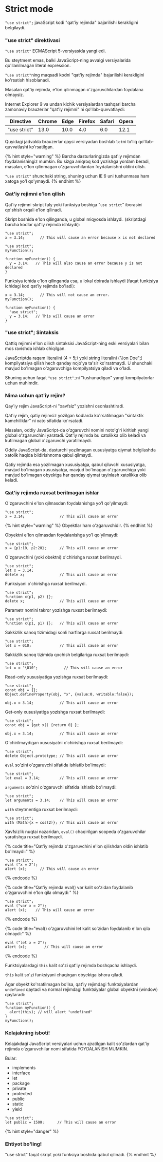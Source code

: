 # Strict mode

`"use strict";` javaScript kodi "qat'iy rejimda" bajarilishi kerakligini belgilaydi.

### "use strict" direktivasi

`"use strict"` ECMAScript 5-versiyasida yangi edi.

Bu steytment emas, balki JavaScript-ning avvalgi versiyalarida qo'llanilmagan literal expression.

`"use strict"`ning maqsadi kodni "qat'iy rejimda" bajarilishi kerakligini ko'rsatish hisoblanadi.

Masalan qat'iy rejimda,  e'lon qilinmagan o'zgaruvchilardan foydalana olmaysiz.

Internet Explorer 9 va undan kichik versiyalardan tashqari barcha zamonaviy brauzerlar "qat'iy rejimni" ni qo'llab-quvvatlaydi:

| Directive    | Chrome | Edge | Firefox | Safari | Opera |
| ------------ | ------ | ---- | ------- | ------ | ----- |
| "use strict" | 13.0   | 10.0 | 4.0     | 6.0    | 12.1  |

Quyidagi jadvalda brauzerlar qaysi versiyadan boshlab `let`ni to'liq qo'llab-quvvatlashi ko'rsatilgan.

{% hint style="warning" %}
Barcha dasturlaringizda qat'iy rejimdan foydalanishingiz mumkin. Bu sizga aniqroq kod yozishga yordam beradi, masalan, e'lon qilinmagan o'zgaruvchilardan foydalanishni oldini olish.

`"use strict"` shunchaki string, shuning uchun IE 9 uni tushunmasa ham xatoga yo'l qo'ymaydi.
{% endhint %}

### Qat'iy rejimni e'lon qilish

Qat'iy rejimni skript faly yoki funksiya boshiga "`use strict`" iborasini qo'shish orqali e'lon qilinadi.

Skript boshida e'lon qilinganda, u global miqyosda ishlaydi. (skriptdagi barcha kodlar qat'iy rejimda ishlaydi):

```
"use strict";
x = 3.14;       // This will cause an error because x is not declared
```

```
"use strict";
myFunction();

function myFunction() {
  y = 3.14;   // This will also cause an error because y is not declared
}
```

Funksiya ichida e'lon qilinganda esa, u lokal doirada ishlaydi (faqat funktsiya ichidagi kod qat'iy rejimda bo'ladi):

```
x = 3.14;       // This will not cause an error.
myFunction();

function myFunction() {
  "use strict";
  y = 3.14;   // This will cause an error
}
```

### "use strict"; Sintaksis

Qattiq rejimni e'lon qilish sintaksisi JavaScript-ning eski versiyalari bilan mos ravishda ishlab chiqilgan.

JavaScriptda raqam literalini (4 + 5;) yoki string literalini ("Jon Doe";) kompilyatsiya qilish hech qanday nojo'ya ta'sir ko'rsatmaydi. U shunchaki mavjud bo'lmagan o'zgaruvchiga kompilyatsiya qiladi va o'ladi.

Shuning uchun faqat  `"use strict";`ni "tushunadigan" yangi kompilyatorlar uchun muhimdir.

### Nima uchun qat'iy rejim?

Qay'iy rejim JavaScript-ni "xavfsiz" yozishni osonlashtiradi.

Qat'iy rejim, qatiy rejimsiz yozilgan kodlarda ko'rsatilmagan "sintaktik kamchiliklar" ni xato sifatida ko'rsatadi.

Masalan, oddiy JavaScript-da o'zgaruvchi nomini noto'g'ri kiritish yangi global o'zgaruvchini yaratadi. Qat'iy rejimda bu xatolikka olib keladi va kutilmagan global o'zgaruvchi yaratilmaydi.

Oddiy JavaScript-da, dasturchi yozilmagan xususiyatga qiymat belgilashda xatolik haqida bildirishnoma qabul qilmaydi.

Qatiy rejimda esa yozilmagan xususiyatga, qabul qiluvchi xususiyatga, mavjud bo'lmagan xususiyatga, mavjud bo'lmagan o'zgaruvchiga yoki mavjud bo'lmagan obyektga har qanday qiymat tayinlash xatolikka olib keladi.

### Qat'iy rejimda ruxsat berilmagan ishlar

O'zgaruvchini e'lon qilmasdan foydalanishga yo'l qo'yilmaydi:

```
"use strict";
x = 3.14;                // This will cause an error
```

{% hint style="warning" %}
Obyektlar ham o'zgaruvchidir.
{% endhint %}

Obyektni e'lon qilmasdan foydalanishga yo'l qo'yilmaydi:

```
"use strict";
x = {p1:10, p2:20};      // This will cause an error
```

O'zgaruvchini (yoki obektni) o'chirishga ruxsat berilmaydi.

```
"use strict";
let x = 3.14;
delete x;                // This will cause an error
```

Funksiyani o'chirishga ruxsat berilmaydi.

```
"use strict";
function x(p1, p2) {};
delete x;                // This will cause an error 
```

Parametr nomini takror yozishga ruxsat berilmaydi:

```
"use strict";
function x(p1, p1) {};   // This will cause an error
```

Sakkizlik sanoq tizimidagi sonli harflarga ruxsat berilmaydi:

```
"use strict";
let x = 010;             // This will cause an error
```

Sakkizlik sanoq tizimida  qochish belgilariga ruxsat berilmaydi:

```
"use strict";
let x = "\010";            // This will cause an error
```

Read-only xususiyatiga yozishga ruxsat berilmaydi:

```
"use strict";
const obj = {};
Object.defineProperty(obj, "x", {value:0, writable:false});

obj.x = 3.14;            // This will cause an error
```

Get-only xususiyatiga yozishga ruxsat berilmaydi:

```
"use strict";
const obj = {get x() {return 0} };

obj.x = 3.14;            // This will cause an error
```

O'chirilmaydigan xususiyatni o'chirishga ruxsat berilmaydi:

```
"use strict";
delete Object.prototype; // This will cause an error
```

`eval` so'zini o'zgaruvchi sifatida ishlatib bo'lmaydi:

```
"use strict";
let eval = 3.14;         // This will cause an error
```

`arguments` so'zini o'zgaruvchi sifatida ishlatib bo'lmaydi:

```
"use strict";
let arguments = 3.14;    // This will cause an error
```

`with` steytmentiga ruxsat berilmaydi:

```
"use strict";
with (Math){x = cos(2)}; // This will cause an error
```

Xavfsizlik nuqtai nazaridan, `eval()` chaqirilgan scopeda o'zgaruvchilar yaratishga ruxsat berilmaydi.

{% code title="Qat'iy rejimda o'zgaruvchini e'lon qilishdan oldin ishlatib bo'lmaydi:" %}
```
"use strict";
eval ("x = 2");
alert (x);      // This will cause an error
```
{% endcode %}

{% code title="Qat'iy rejimda eval() var kalit so'zidan foydalanib o'zgaruvchini e'lon qila olmaydi:" %}
```
"use strict";
eval ("var x = 2");
alert (x);    // This will cause an error
```
{% endcode %}

{% code title="eval() o'zgaruvchini let kalit so'zidan foydalanib e'lon qila olmaydi:" %}
```
eval ("let x = 2");
alert (x);        // This will cause an error
```
{% endcode %}

Funktsiyalardagi `this` kalit so'zi qat'iy rejimda boshqacha ishlaydi.

`this` kalit so'zi funksiyani chaqirgan obyektga ishora qiladi.

Agar obyekt ko'rsatilmagan bo'lsa, qat'iy rejimdagi funktsiyalardan `undefined` qaytadi va normal rejimdagi funktsiyalar global obyektni (window) qaytaradi:

```
"use strict";
function myFunction() {
  alert(this); // will alert "undefined"
}
myFunction();
```

### Kelajakning isboti!

Kelajakdagi JavaScript versiyalari uchun ajratilgan kalit so'zlardan qat'iy rejimda o'zgaruvchilar nomi sifatida FOYDALANISH MUMKIN.

Bular:

* implements
* interface
* let
* package
* private
* protected
* public
* static
* yield

```
"use strict";
let public = 1500;      // This will cause an error
```

{% hint style="danger" %}
### Ehtiyot bo'ling!

"use strict" faqat skript yoki funksiya boshida qabul qilinadi.
{% endhint %}
